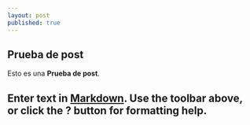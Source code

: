 ```yaml
---
layout: post
published: true
---
```


## Prueba de post

Esto es una **Prueba de post**.

Enter text in [Markdown](http://daringfireball.net/projects/markdown/). Use the toolbar above, or click the **?** button for formatting help.
-